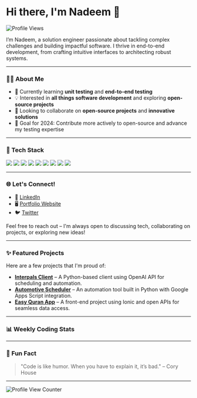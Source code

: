 # Hi there, I'm Nadeem 👋

![Profile Views](https://komarev.com/ghpvc/?username=nadeemcite&color=blue&style=flat-square) <!-- Optional: Profile views counter -->

I’m Nadeem, a solution engineer passionate about tackling complex challenges and building impactful software. I thrive in end-to-end development, from crafting intuitive interfaces to architecting robust systems.

---

### 👨‍💻 About Me
- 🌱 Currently learning **unit testing** and **end-to-end testing**
- 💡 Interested in **all things software development** and exploring **open-source projects**
- 💞️ Looking to collaborate on **open-source projects** and **innovative solutions**
- 🎯 Goal for 2024: Contribute more actively to open-source and advance my testing expertise

---

### 💼 Tech Stack
<p>
  <img src="https://img.shields.io/badge/Code-JavaScript-informational?style=flat&logo=javascript&color=yellow" />
  <img src="https://img.shields.io/badge/Code-TypeScript-informational?style=flat&logo=typescript&color=blue" />
  <img src="https://img.shields.io/badge/Code-Python-informational?style=flat&logo=python&color=green" />
  <img src="https://img.shields.io/badge/Framework-React-informational?style=flat&logo=react&color=61DAFB" />
  <img src="https://img.shields.io/badge/Framework-Next.js-informational?style=flat&logo=next.js&color=black" />
  <img src="https://img.shields.io/badge/Backend-Node.js-informational?style=flat&logo=node.js&color=green" />
  <img src="https://img.shields.io/badge/Database-PostgreSQL-informational?style=flat&logo=postgresql&color=blue" />
  <img src="https://img.shields.io/badge/Tools-Docker-informational?style=flat&logo=docker&color=2496ED" />
  <img src="https://img.shields.io/badge/Tools-Kubernetes-informational?style=flat&logo=kubernetes&color=326CE5" />
</p>

---

### 🌐 Let's Connect!
- 💼 [LinkedIn](https://www.linkedin.com/in/nadeem-sajjad/)
- 🖥️ [Portfolio Website](https://devnadeem.com) <!-- Update with your portfolio URL -->
- 🐦 [Twitter](https://x.com/nadym_sazad) <!-- Replace with actual Twitter handle if applicable -->

Feel free to reach out – I'm always open to discussing tech, collaborating on projects, or exploring new ideas!

---

### ✨ Featured Projects
Here are a few projects that I'm proud of:

- **[Interpals Client](https://github.com/nadeemcite/interpals-client)** – A Python-based client using OpenAI API for scheduling and automation.
- **[Automotive Scheduler](https://github.com/nadeemcite/automotive-scheduler)** – An automation tool built in Python with Google Apps Script integration.
- **[Easy Quran App](https://github.com/nadeemcite/easy-quran-app)** – A front-end project using Ionic and open APIs for seamless data access.

---

### 📊 Weekly Coding Stats
<!-- GitHub Readme Stats' Wakatime integration to show coding stats if using Wakatime -->
<!--
[![Nadeem's Wakatime Stats](https://github-readme-stats.vercel.app/api/wakatime?username=nadeemcite&layout=compact&theme=radical)](https://wakatime.com/@nadeemcite)
-->

---

### 💬 Fun Fact
> "Code is like humor. When you have to explain it, it’s bad." – Cory House

---

![Profile View Counter](https://komarev.com/ghpvc/?username=nadeemcite)

